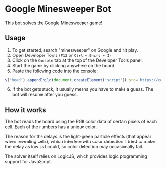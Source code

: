 # Google Minesweeper Bot

This bot solves the Google Minesweeper game!

## Usage

1. To get started, search "minesweeper" on Google and hit play.
2. Open Developer Tools (`F12` or `Ctrl + Shift + I`)
3. Click on the `Console` tab at the top of the Developer Tools panel.
4. Start the game by clicking anywhere on the board.
5. Paste the following code into the console:
```js
$('head').appendChild(document.createElement('script')).src='https://cdn.jsdelivr.net/gh/jwseph/google-minesweeper/script3.js'
```
6. If the bot gets stuck, it usually means you have to make a guess. The bot will resume after you guess.

## How it works

The bot reads the board using the RGB color data of certain pixels of each cell. Each of the numbers has a unique color.

The reason for the delays is the light-green particle effects (that appear when revealing cells), which interfere with color detection. I tried to make the delay as low as I could, so color detection may occasionally fail.

The solver itself relies on LogicJS, which provides logic programming support for JavaScript.
